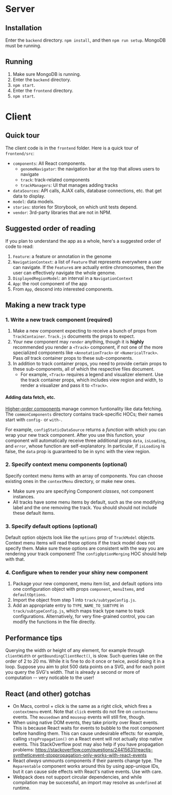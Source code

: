 # Server
## Installation
Enter the `backend` directory.  `npm install`, and then `npm run setup`.  MongoDB must be running.

## Running
1.  Make sure MongoDB is running.
2.  Enter the `backend` directory.
3.  `npm start`.
4.  Enter the `frontend` directory.
5.  `npm start`.

# Client
## Quick tour
The client code is in the `frontend` folder.  Here is a quick tour of `frontend/src`:

* `components`: All React components.
  * `genomeNavigator`: the navigation bar at the top that allows users to navigate
  * `track`: track-related components
  * `trackManagers`: UI that manages adding tracks
* `dataSources`: API calls, AJAX calls, database connections, etc. that get data to display.
* `model`: data models.
* `stories`: stories for Storybook, on which unit tests depend.
* `vendor`: 3rd-party libraries that are not in NPM.

## Suggested order of reading
If you plan to understand the app as a whole, here's a suggested order of code to read:
1.  `Feature`: a feature or annotation in the genome
2.  `NavigationContext`: a list of `Feature` that represents everywhere a user can navigate.  If the `Feature`s are
actually entire chromosomes, then the user can effectively navigate the whole genome.
3.  `DisplayedRegionModel`: an interval in a `NavigationContext`
4.  `App`: the root component of the app
5.  From `App`, descend into interested components.

## Making a new track type
### 1.  Write a new track component (required)
1.  Make a new component expecting to receive a bunch of props from `TrackContainer`.  `Track.js` documents the props
to expect.
2.  Your new component may `render` anything, though it is **highly** recommended you render a `<Track>` component, if
not one of the more specialized components like `<AnnotationTrack>` or `<NumericalTrack>`.  Pass *all* track container
props to these sub-components.
3.  In addition to track container props, you need to provide certain props to these sub-components, all of which the
respective files document.
    * For example, `<Track>` requires a legend and visualizer element.  Use the track container props, which includes
    view region and width, to render a visualizer and pass it to `<Track>`.

#### Adding data fetch, etc.
[Higher-order components](https://reactjs.org/docs/higher-order-components.html) manage common funtionality like data
fetching.  The `commonComponents` directory contains track-specific HOCs; their names start with `config-` or `with-`.

For example, `configStaticDataSource` returns a *function* with which you can wrap your new track component.  After you
use this function, your component will automatically receive three additional props `data`, `isLoading`, and `error`,
whose function are self-explanatory.  In particular, if `isLoading` is false, the `data` prop is guaranteed to be in
sync with the view region.

### 2.  Specify context menu components (optional)
Specify context menu items with an array of components.  You can choose existing ones in the `contextMenu` directory, or
make new ones.
* Make sure you are specifying Component *classes*, not component instances.
* All tracks have some menu items by default, such as the one modifying label and the one removing the track. You should
should not include these default items.

### 3.  Specify default options (optional)
Default option objects look like the `options` prop of `TrackModel` objects.  Context menu items will read these options
if the track model does not specify them.  Make sure these options are consistent with the way you are rendering your
track component!  The `configOptionMerging` HOC should help with that.

### 4.  Configure when to render your shiny new component
1.  Package your new component, menu item list, and default options into one configuration object with props
`component`, `menuItems`, and `defaultOptions`.
2.  Import the object from step 1 into `track/subtypeConfig.js`.
3.  Add an appropriate entry to `TYPE_NAME_TO_SUBTYPE` in `track/subtypeConfig.js`, which maps track type name to track
configurations.  Alternatively, for very fine-grained control, you can modify the functions in the file directly.

## Performance tips
Querying the width or height of any element, for example through `clientWidth` or `getBoundingClientRect()`, is slow.
Such queries take on the order of 2 to 20 ms.  While it is fine to do it once or twice, avoid doing it in a loop.
Suppose you aim to plot 500 data points on a SVG, and for each point you query the SVG's width.  That is already a
second or more of computation -- very noticable to the user!

## React (and other) gotchas
* On Macs, control + click is the same as a right click, which fires a `contextmenu` event.  Note that `click` events
do not fire on `contextmenu` events.  The `mousedown` and `mouseup` events will still fire, though.
* When using native DOM events, they take priority over React events.  This is because React waits for events to bubble
to the root component before handling them.  This can cause undesirable effects: for example, calling
`stopPropagation()` on a React event will not actually stop native events.  This StackOverflow post may also help if you
have propagation problems: https://stackoverflow.com/questions/24415631/reactjs-syntheticevent-stoppropagation-only-works-with-react-events
* React *always* unmounts components if their parents change type.  The `Reparentable` component works around this by
using app-unique IDs, but it can cause side effects with React's native events.  Use with care.
* Webpack does not support circular dependencies, and while compilation may be successful, an import may resolve as
`undefined` at runtime.
